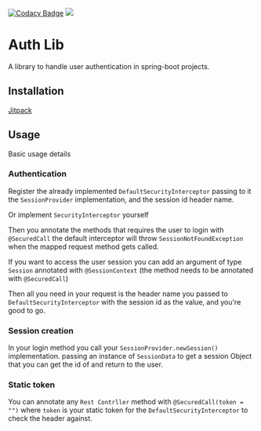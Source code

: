 [![Codacy Badge](https://api.codacy.com/project/badge/Grade/61d02e4a900f444f9cbf3731a022a927)](https://www.codacy.com/manual/MouamleH/security-login?utm_source=github.com&amp;utm_medium=referral&amp;utm_content=MouamleH/auth-lib&amp;utm_campaign=Badge_Grade)
[![](https://jitpack.io/v/MouamleH/auth-lib.svg)](https://jitpack.io/#MouamleH/auth-lib)


# Auth Lib
A library to handle user authentication in spring-boot projects.

## Installation
[Jitpack](https://jitpack.io/#MouamleH/auth-lib/2.0.1)

## Usage
Basic usage details

### Authentication
Register the already implemented `DefaultSecurityInterceptor` passing to it the `SessionProvider` implementation, and the session id header name.

Or implement `SecurityInterceptor` yourself 

Then you annotate the methods that requires the user to login with `@SecuredCall`
the default interceptor will throw `SessionNotFoundException` 
when the mapped request method gets called.

If you want to access the user session you can add 
an argument of type `Session` annotated with `@SessionContext` 
(the method needs to be annotated with `@SecuredCall`)

Then all you need in your request is the header name you passed to `DefaultSecurityInterceptor` with the session id as the value, and you're good to go.


### Session creation

In your login method you call your `SessionProvider.newSession()` implementation.
passing an instance of `SessionData` to get a session Object that you can get the id of and return to the user.


### Static token

You can annotate any `Rest Contrller` method with `@SecuredCall(token = "")`  where `token` is your static token for the `DefaultSecurityInterceptor`  to check the header against. 
